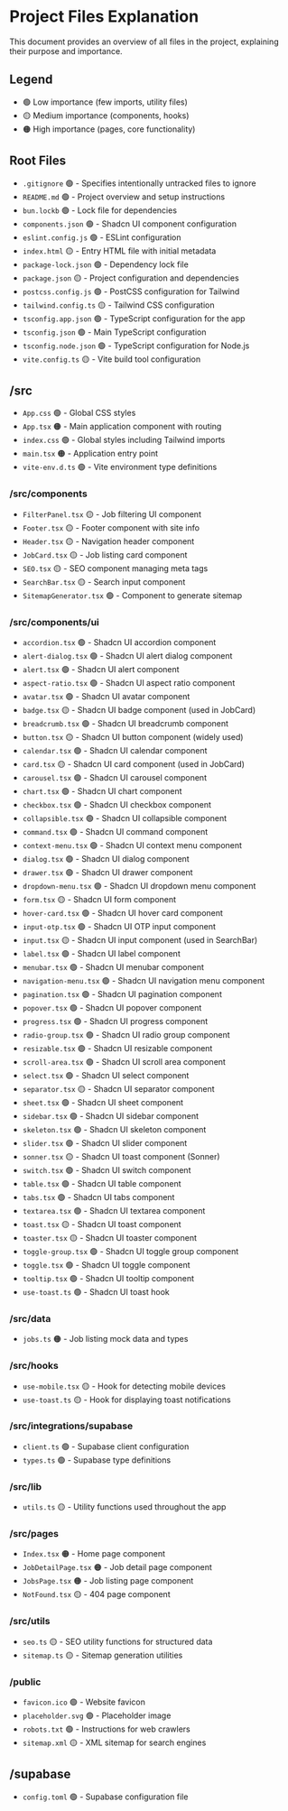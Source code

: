 
# Project Files Explanation

This document provides an overview of all files in the project, explaining their purpose and importance.

## Legend
- 🟢 Low importance (few imports, utility files)
- 🟡 Medium importance (components, hooks)
- 🟠 High importance (pages, core functionality)

## Root Files
- `.gitignore` 🟢 - Specifies intentionally untracked files to ignore
- `README.md` 🟢 - Project overview and setup instructions
- `bun.lockb` 🟢 - Lock file for dependencies
- `components.json` 🟢 - Shadcn UI component configuration
- `eslint.config.js` 🟢 - ESLint configuration
- `index.html` 🟡 - Entry HTML file with initial metadata
- `package-lock.json` 🟢 - Dependency lock file
- `package.json` 🟡 - Project configuration and dependencies
- `postcss.config.js` 🟢 - PostCSS configuration for Tailwind
- `tailwind.config.ts` 🟡 - Tailwind CSS configuration
- `tsconfig.app.json` 🟢 - TypeScript configuration for the app
- `tsconfig.json` 🟢 - Main TypeScript configuration
- `tsconfig.node.json` 🟢 - TypeScript configuration for Node.js
- `vite.config.ts` 🟡 - Vite build tool configuration

## /src
- `App.css` 🟢 - Global CSS styles
- `App.tsx` 🟠 - Main application component with routing
- `index.css` 🟢 - Global styles including Tailwind imports
- `main.tsx` 🟠 - Application entry point
- `vite-env.d.ts` 🟢 - Vite environment type definitions

### /src/components
- `FilterPanel.tsx` 🟡 - Job filtering UI component
- `Footer.tsx` 🟡 - Footer component with site info
- `Header.tsx` 🟡 - Navigation header component
- `JobCard.tsx` 🟡 - Job listing card component
- `SEO.tsx` 🟡 - SEO component managing meta tags
- `SearchBar.tsx` 🟡 - Search input component
- `SitemapGenerator.tsx` 🟢 - Component to generate sitemap

### /src/components/ui
- `accordion.tsx` 🟢 - Shadcn UI accordion component
- `alert-dialog.tsx` 🟢 - Shadcn UI alert dialog component
- `alert.tsx` 🟢 - Shadcn UI alert component
- `aspect-ratio.tsx` 🟢 - Shadcn UI aspect ratio component
- `avatar.tsx` 🟢 - Shadcn UI avatar component
- `badge.tsx` 🟡 - Shadcn UI badge component (used in JobCard)
- `breadcrumb.tsx` 🟢 - Shadcn UI breadcrumb component
- `button.tsx` 🟡 - Shadcn UI button component (widely used)
- `calendar.tsx` 🟢 - Shadcn UI calendar component
- `card.tsx` 🟡 - Shadcn UI card component (used in JobCard)
- `carousel.tsx` 🟢 - Shadcn UI carousel component
- `chart.tsx` 🟢 - Shadcn UI chart component
- `checkbox.tsx` 🟢 - Shadcn UI checkbox component
- `collapsible.tsx` 🟢 - Shadcn UI collapsible component
- `command.tsx` 🟢 - Shadcn UI command component
- `context-menu.tsx` 🟢 - Shadcn UI context menu component
- `dialog.tsx` 🟢 - Shadcn UI dialog component
- `drawer.tsx` 🟢 - Shadcn UI drawer component
- `dropdown-menu.tsx` 🟢 - Shadcn UI dropdown menu component
- `form.tsx` 🟡 - Shadcn UI form component
- `hover-card.tsx` 🟢 - Shadcn UI hover card component
- `input-otp.tsx` 🟢 - Shadcn UI OTP input component
- `input.tsx` 🟡 - Shadcn UI input component (used in SearchBar)
- `label.tsx` 🟢 - Shadcn UI label component
- `menubar.tsx` 🟢 - Shadcn UI menubar component
- `navigation-menu.tsx` 🟢 - Shadcn UI navigation menu component
- `pagination.tsx` 🟢 - Shadcn UI pagination component
- `popover.tsx` 🟢 - Shadcn UI popover component
- `progress.tsx` 🟢 - Shadcn UI progress component
- `radio-group.tsx` 🟢 - Shadcn UI radio group component
- `resizable.tsx` 🟢 - Shadcn UI resizable component
- `scroll-area.tsx` 🟢 - Shadcn UI scroll area component
- `select.tsx` 🟢 - Shadcn UI select component
- `separator.tsx` 🟡 - Shadcn UI separator component
- `sheet.tsx` 🟢 - Shadcn UI sheet component
- `sidebar.tsx` 🟢 - Shadcn UI sidebar component
- `skeleton.tsx` 🟢 - Shadcn UI skeleton component
- `slider.tsx` 🟢 - Shadcn UI slider component
- `sonner.tsx` 🟡 - Shadcn UI toast component (Sonner)
- `switch.tsx` 🟢 - Shadcn UI switch component
- `table.tsx` 🟢 - Shadcn UI table component
- `tabs.tsx` 🟢 - Shadcn UI tabs component
- `textarea.tsx` 🟢 - Shadcn UI textarea component
- `toast.tsx` 🟡 - Shadcn UI toast component
- `toaster.tsx` 🟡 - Shadcn UI toaster component
- `toggle-group.tsx` 🟢 - Shadcn UI toggle group component
- `toggle.tsx` 🟢 - Shadcn UI toggle component
- `tooltip.tsx` 🟢 - Shadcn UI tooltip component
- `use-toast.ts` 🟢 - Shadcn UI toast hook

### /src/data
- `jobs.ts` 🟠 - Job listing mock data and types

### /src/hooks
- `use-mobile.tsx` 🟡 - Hook for detecting mobile devices
- `use-toast.ts` 🟡 - Hook for displaying toast notifications

### /src/integrations/supabase
- `client.ts` 🟢 - Supabase client configuration
- `types.ts` 🟢 - Supabase type definitions

### /src/lib
- `utils.ts` 🟡 - Utility functions used throughout the app

### /src/pages
- `Index.tsx` 🟠 - Home page component
- `JobDetailPage.tsx` 🟠 - Job detail page component
- `JobsPage.tsx` 🟠 - Job listing page component
- `NotFound.tsx` 🟡 - 404 page component

### /src/utils
- `seo.ts` 🟡 - SEO utility functions for structured data
- `sitemap.ts` 🟡 - Sitemap generation utilities

### /public
- `favicon.ico` 🟢 - Website favicon
- `placeholder.svg` 🟢 - Placeholder image
- `robots.txt` 🟢 - Instructions for web crawlers
- `sitemap.xml` 🟡 - XML sitemap for search engines

## /supabase
- `config.toml` 🟢 - Supabase configuration file

